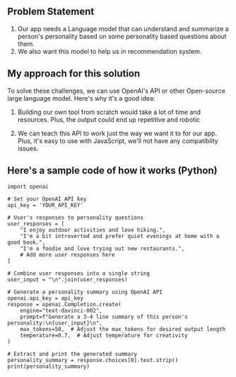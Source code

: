 ## Problem Statement

1. Our app needs a Language model that can understand and summarize a person's personality based on some personality based questions about them.
2. We also want this model to help us in recommendation system.

## My approach for this solution

To solve these challenges, we can use OpenAI's API or other Open-source large language model. Here's why it's a good idea:

1. Building our own tool from scratch would take a lot of time and resources. Plus, the output could end up repetitive and robotic

2. We can teach this API to work just the way we want it to for our app. Plus, it's easy to use with JavaScript, we'll not have any compatiblity issues.

## Here's a sample code of how it works (Python)
```
import openai

# Set your OpenAI API key
api_key = 'YOUR_API_KEY'

# User's responses to personality questions
user_responses = [
    "I enjoy outdoor activities and love hiking.",
    "I'm a bit introverted and prefer quiet evenings at home with a good book.",
    "I'm a foodie and love trying out new restaurants.",
    # Add more user responses here
]

# Combine user responses into a single string
user_input = "\n".join(user_responses)

# Generate a personality summary using OpenAI API
openai.api_key = api_key
response = openai.Completion.create(
    engine="text-davinci-002",
    prompt=f"Generate a 3-4 line summary of this person's personality:\n{user_input}\n",
    max_tokens=50,  # Adjust the max_tokens for desired output length
    temperature=0.7,  # Adjust temperature for creativity
)

# Extract and print the generated summary
personality_summary = response.choices[0].text.strip()
print(personality_summary)

```
